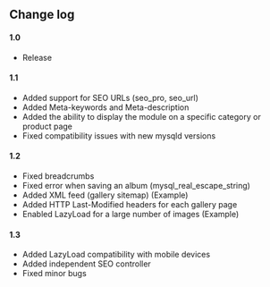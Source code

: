 ## Change log

#### 1.0

* Release

#### 1.1

* Added support for SEO URLs (seo_pro, seo_url)
* Added Meta-keywords and Meta-description
* Added the ability to display the module on a specific category or product page
* Fixed compatibility issues with new mysqld versions

#### 1.2

* Fixed breadcrumbs
* Fixed error when saving an album (mysql_real_escape_string)
* Added XML feed (gallery sitemap) (Example)
* Added HTTP Last-Modified headers for each gallery page
* Enabled LazyLoad for a large number of images (Example)

#### 1.3

* Added LazyLoad compatibility with mobile devices
* Added independent SEO controller
* Fixed minor bugs

